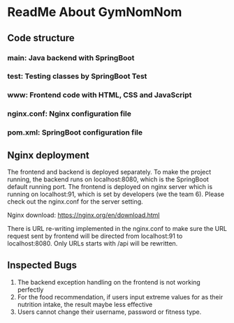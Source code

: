 # ReadMe About GymNomNom

## Code structure
### main: Java backend with SpringBoot
### test: Testing classes by SpringBoot Test
### www: Frontend code with HTML, CSS and JavaScript
### nginx.conf: Nginx configuration file
### pom.xml: SpringBoot configuration file


## Nginx deployment

The frontend and backend is deployed separately. To make the project running, the backend runs on localhost:8080, which is the SpringBoot default running port. The frontend is deployed on nginx server which is running on localhost:91, which is set by developers (we the team 6).  Please check out the nginx.conf for the server setting. 

Nginx download: https://nginx.org/en/download.html

There is URL re-writing implemented in the nginx.conf to make sure the URL request sent by frontend will be directed from localhost:91 to localhost:8080. Only URLs starts with /api will be rewritten. 

## Inspected Bugs
1. The backend exception handling on the frontend is not working perfectly
2. For the food recommendation, if users input extreme values for as their nutrition intake, the result maybe less effective
3. Users cannot change their username, password or fitness type.

